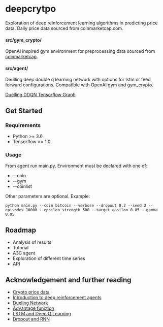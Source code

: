 # deepcrytpo
Exploration of deep reinforcement learning algorithms in predicting price data. Daily price data sourced from coinmarketcap.com. 

#### src/gym_crypto/
OpenAI inspired gym environment for preprocessing data sourced from [coinmarketcap](https://coinmarketcap.com). 

#### src/agent/
Deulling deep double q learning network with options for lstm or feed forward configurations. Compatible with OpenAI gym and gym_crypto.

[Duelling DDQN Tensorflow Graph](./src/agent/duelling_ddqn_graph.jpg?raw=true "Duelling DDQN Tensor Graph")

## Get Started

### Requirements
* Python >= 3.6
* Tensorflow >= 1.0

### Usage

From agent run main.py. Environment must be declared with one of:
* --coin
* --gym
* --coinlist

Other parameters are optional. Example:
```
python main.py --coin bitcoin --verbose --dropout 0.2 --seed 2 --episodes 10000 --epsilon_strength 500 --target_epsilon 0.05 --gamma 0.95
```

## Roadmap
* Analysis of results
* Tutorial
* A3C agent
* Exploration of different time series
* API

## Acknowledgement and further reading
* [Crypto price data](https://coinmarketcap.com)
* [Introduction to deep reinforcement agents](https://github.com/awjuliani/DeepRL-Agents)
* [Dueling Network](https://arxiv.org/pdf/1511.06581.pdf)
* [Advantage function](https://arxiv.org/pdf/1511.06581.pdf)
* [LSTM and Deep Q Learning](https://arxiv.org/pdf/1507.06527.pdf)
* [Dropout and RNN](https://arxiv.org/pdf/1409.2329.pdf)


